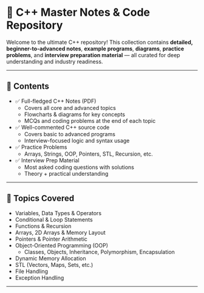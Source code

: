 # 📘 C++ Master Notes & Code Repository

Welcome to the ultimate C++ repository! This collection contains **detailed, beginner-to-advanced notes**, **example programs**, **diagrams**, **practice problems**, and **interview preparation material** — all curated for deep understanding and industry readiness.

---

## 📂 Contents

- ✅ Full-fledged C++ Notes (PDF)
  - Covers all core and advanced topics
  - Flowcharts & diagrams for key concepts
  - MCQs and coding problems at the end of each topic
- ✅ Well-commented C++ source code
  - Covers basic to advanced programs
  - Interview-focused logic and syntax usage
- ✅ Practice Problems
  - Arrays, Strings, OOP, Pointers, STL, Recursion, etc.
- ✅ Interview Prep Material
  - Most asked coding questions with solutions
  - Theory + practical understanding

---

## 📖 Topics Covered

- Variables, Data Types & Operators
- Conditional & Loop Statements
- Functions & Recursion
- Arrays, 2D Arrays & Memory Layout
- Pointers & Pointer Arithmetic
- Object-Oriented Programming (OOP)
  - Classes, Objects, Inheritance, Polymorphism, Encapsulation
- Dynamic Memory Allocation
- STL (Vectors, Maps, Sets, etc.)
- File Handling
- Exception Handling


---

